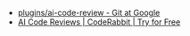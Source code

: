 - [plugins/ai-code-review - Git at Google](https://gerrit.googlesource.com/plugins/ai-code-review/)
- [AI Code Reviews | CodeRabbit | Try for Free](https://www.coderabbit.ai/)